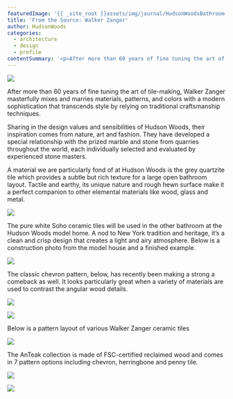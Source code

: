 ```yaml
---
featuredImage: '{{ _site_root }}assets/img/journal/HudsonWoodsBathroom-20140717203235.png'
title: 'From the Source: Walker Zanger'
author: HudsonWoods
categories:
  - architecture
  - design
  - profile
contentSummary: '<p>After more than 60 years of fine tuning the art of tile-making, Walker Zanger masterfully mixes and marries materials, patterns,  and colors with a modern sophistication that transcends style by relying on traditional craftsmanship techniques.&nbsp;</p>'
---
```

<p><img src="/assets/img/journal/1900086_10152230300506488_1795429815_n.png"></p><p>After more than 60 years of fine tuning the art of tile-making, Walker Zanger masterfully mixes and marries materials, patterns,  and colors with a modern sophistication that transcends style by relying on traditional craftsmanship techniques.</p><p>Sharing in the design values and sensibilities of Hudson Woods, their inspiration comes from nature, art and fashion. They have developed a special relationship with the prized marble and stone from quarries throughout the world, each individually selected and evaluated by experienced stone masters.</p><p>A material we are particularly fond of at Hudson Woods is the grey quartzite tile which provides a subtle but rich texture for a large open bathroom layout. Tactile and earthy, its unique nature and rough hewn surface make it a perfect companion to other elemental materials like wood, glass and metal.</p><p><img src="/assets/img/journal/HudsonWoodsBathroom.png"></p><p>The pure white Soho ceramic tiles will be used in the other bathroom at the Hudson Woods model home. A nod to New York tradition and heritage, it’s a clean and crisp design that creates a light and airy atmosphere. Below is a construction photo from the model house and a finished example.</p><p><img src="/assets/img/journal/HudsonWoodsBathroom2-20140717203032.png"></p><p>The classic chevron pattern, below, has recently been making a strong a comeback as well. It looks particularly great when a variety of materials are used to contrast the angular wood details.</p><p><img src="/assets/img/journal/10001579_10152343512056488_7914265008992038850_n.jpg"></p><p><img src="/assets/img/journal/10336811_10152388132081488_5290033169406413361_n.png"></p><p>Below is a pattern layout of various Walker Zanger ceramic tiles</p><p><img src="/assets/img/journal/1973379_10152309701741488_8027307587261704449_o1.jpg"></p><p>The AnTeak collection is made of FSC-certified reclaimed wood and comes in 7 pattern options including chevron, herringbone and penny tile.</p><p><img src="/assets/img/journal/1922441_10152344501756488_4042403082693996915_n1.jpg"></p><p><img src="/assets/img/journal/1476293_10152096842391488_1240705908_n.jpg"></p>